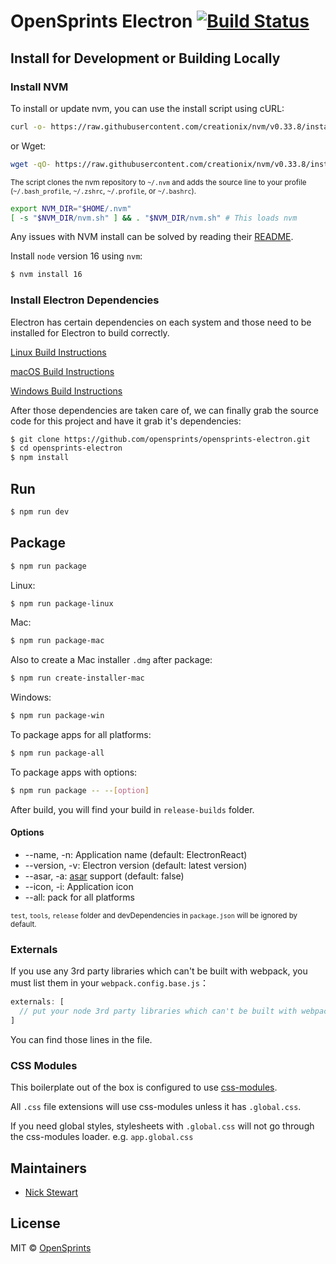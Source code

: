 # OpenSprints Electron [![Build Status](https://travis-ci.org/opensprints/opensprints-electron.svg?branch=master)](https://travis-ci.org/opensprints/opensprints-electron)

## Install for Development or Building Locally

### Install NVM

To install or update nvm, you can use the install script using cURL:

```sh
curl -o- https://raw.githubusercontent.com/creationix/nvm/v0.33.8/install.sh | bash
```

or Wget:

```sh
wget -qO- https://raw.githubusercontent.com/creationix/nvm/v0.33.8/install.sh | bash
```

<sub>The script clones the nvm repository to `~/.nvm` and adds the source line to your profile (`~/.bash_profile`, `~/.zshrc`, `~/.profile`, or `~/.bashrc`).</sub>

```sh
export NVM_DIR="$HOME/.nvm"
[ -s "$NVM_DIR/nvm.sh" ] && . "$NVM_DIR/nvm.sh" # This loads nvm
```

Any issues with NVM install can be solved by reading their [README](https://github.com/creationix/nvm).

Install `node` version 16 using `nvm`:

```bash
$ nvm install 16
```

### Install Electron Dependencies

Electron has certain dependencies on each system and those need to be installed for Electron to build correctly.

[Linux Build Instructions](https://electronjs.org/docs/development/build-instructions-linux)

[macOS Build Instructions](https://electronjs.org/docs/development/build-instructions-osx)

[Windows Build Instructions](https://electronjs.org/docs/development/build-instructions-windows)

After those dependencies are taken care of,
we can finally grab the source code for this project and have it grab it's dependencies:

```bash
$ git clone https://github.com/opensprints/opensprints-electron.git
$ cd opensprints-electron
$ npm install
```

## Run

```bash
$ npm run dev
```

## Package

```bash
$ npm run package
```

Linux:

```bash
$ npm run package-linux
```

Mac:

```bash
$ npm run package-mac
```

Also to create a Mac installer `.dmg` after package:

```bash
$ npm run create-installer-mac
```

Windows:

```bash
$ npm run package-win
```

To package apps for all platforms:

```bash
$ npm run package-all
```

To package apps with options:

```bash
$ npm run package -- --[option]
```

After build, you will find your build in `release-builds` folder.

#### Options

- --name, -n: Application name (default: ElectronReact)
- --version, -v: Electron version (default: latest version)
- --asar, -a: [asar](https://github.com/atom/asar) support (default: false)
- --icon, -i: Application icon
- --all: pack for all platforms

<sub>`test`, `tools`, `release` folder and devDependencies in `package.json` will be ignored by default.</sub>

### Externals

If you use any 3rd party libraries which can't be built with webpack, you must list them in your `webpack.config.base.js`：

```javascript
externals: [
  // put your node 3rd party libraries which can't be built with webpack here (mysql, mongodb, and so on..)
]
```

You can find those lines in the file.

### CSS Modules

This boilerplate out of the box is configured to use [css-modules](https://github.com/css-modules/css-modules).

All `.css` file extensions will use css-modules unless it has `.global.css`.

If you need global styles, stylesheets with `.global.css` will not go through the
css-modules loader. e.g. `app.global.css`

## Maintainers

- [Nick Stewart](https://github.com/nickstew)

## License
MIT © [OpenSprints](https://github.com/opensprints)

[travis-image]: https://travis-ci.org/opensprints/opensprints-electron.svg?branch=master
[travis-url]: https://travis-ci.org/opensprints/opensprints-electron
